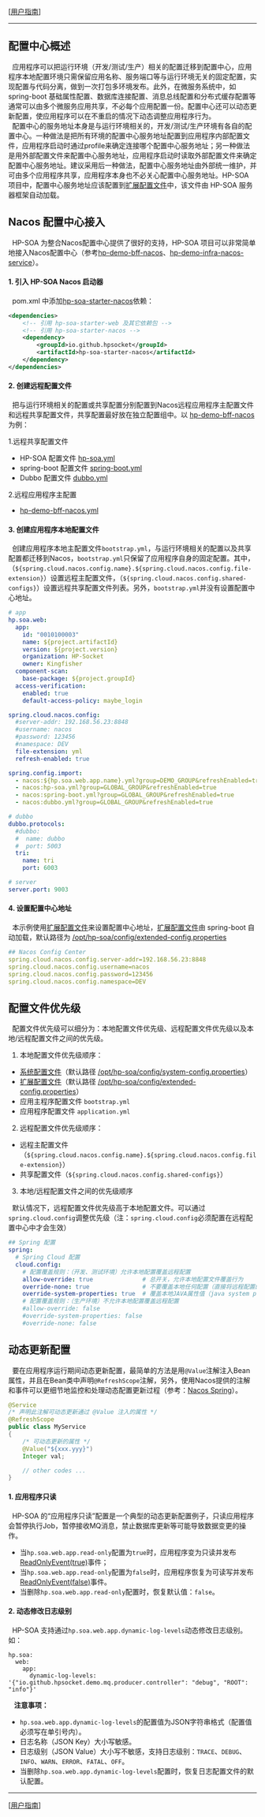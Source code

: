 [[用户指南](user_guide.md)]

---

## 配置中心概述
&nbsp;&nbsp;应用程序可以把运行环境（开发/测试/生产）相关的配置迁移到配置中心，应用程序本地配置环境只需保留应用名称、服务端口等与运行环境无关的固定配置，实现配置与代码分离，做到一次打包多环境发布。此外，在微服务系统中，如 spring-boot 基础属性配置、数据库连接配置、消息总线配置和分布式缓存配置等通常可以由多个微服务应用共享，不必每个应用配置一份。配置中心还可以动态更新配置，使应用程序可以在不重启的情况下动态调整应用程序行为。  
&nbsp;&nbsp;配置中心的服务地址本身是与运行环境相关的，开发/测试/生产环境有各自的配置中心。一种做法是把所有环境的配置中心服务地址配置到应用程序内部配置文件，应用程序启动时通过profile来确定连接哪个配置中心服务地址；另一种做法是用外部配置文件来配置中心服务地址，应用程序启动时读取外部配置文件来确定配置中心服务地址。建议采用后一种做法，配置中心服务地址由外部统一维护，并可由多个应用程序共享，应用程序本身也不必关心配置中心服务地址。HP-SOA 项目中，配置中心服务地址应该配置到[扩展配置文件](app_integration.md#3-修改全局配置可选)中，该文件由 HP-SOA 服务器框架自动加载。

## Nacos 配置中心接入
&nbsp;&nbsp;HP-SOA 为整合Nacos配置中心提供了很好的支持，HP-SOA 项目可以非常简单地接入Nacos配置中心（参考[hp-demo-bff-nacos](../../hp-demo/hp-demo-bff-nacos)、[hp-demo-infra-nacos-service](../../hp-demo/hp-demo-infra-nacos/hp-demo-infra-nacos-service)）。

#### 1. 引入 HP-SOA Nacos 启动器
&nbsp;&nbsp;pom.xml 中添加[hp-soa-starter-nacos](../../hp-soa-starter/hp-soa-starter-nacos)依赖：
```xml
<dependencies>
    <!-- 引用 hp-soa-starter-web 及其它依赖包 -->
    <!-- 引用 hp-soa-starter-nacos -->
    <dependency>
        <groupId>io.github.hpsocket</groupId>
        <artifactId>hp-soa-starter-nacos</artifactId>
    </dependency>
</dependencies>
```
#### 2. 创建远程配置文件
&nbsp;&nbsp;把与运行环境相关的配置或共享配置分别配置到Nacos远程应用程序主配置文件和远程共享配置文件，共享配置最好放在独立配置组中。以 [hp-demo-bff-nacos](../../hp-demo/hp-demo-bff-nacos) 为例：

1.远程共享配置文件
- HP-SOA 配置文件 [hp-soa.yml](../../misc/nacos/config/namespace-DEV/GLOBAL_GROUP/hp-soa.yml)
- spring-boot 配置文件 [spring-boot.yml](../../misc/nacos/config/namespace-DEV/GLOBAL_GROUP/spring-boot.yml)
- Dubbo 配置文件 [dubbo.yml](../../misc/nacos/config/namespace-DEV/GLOBAL_GROUP/dubbo.yml)

2.远程应用程序主配置
- [hp-demo-bff-nacos.yml](../../misc/nacos/config/namespace-DEV/DEMO_GROUP/hp-demo-bff-nacos.yml)

#### 3. 创建应用程序本地配置文件
&nbsp;&nbsp;创建应用程序本地主配置文件`bootstrap.yml`，与运行环境相关的配置以及共享配置都迁移到Nacos，`bootstrap.yml`只保留了应用程序自身的固定配置。其中，（`${spring.cloud.nacos.config.name}.${spring.cloud.nacos.config.file-extension}`）设置远程主配置文件，（`${spring.cloud.nacos.config.shared-configs}`）设置远程共享配置文件列表。另外，`bootstrap.yml`并没有设置配置中心地址。
```yaml
# app
hp.soa.web:
  app:
    id: "0010100003"
    name: ${project.artifactId}
    version: ${project.version}
    organization: HP-Socket
    owner: Kingfisher
  component-scan:
    base-package: ${project.groupId}
  access-verification:
    enabled: true
    default-access-policy: maybe_login

spring.cloud.nacos.config:
  #server-addr: 192.168.56.23:8848
  #username: nacos
  #password: 123456
  #namespace: DEV
  file-extension: yml
  refresh-enabled: true

spring.config.import:
  - nacos:${hp.soa.web.app.name}.yml?group=DEMO_GROUP&refreshEnabled=true
  - nacos:hp-soa.yml?group=GLOBAL_GROUP&refreshEnabled=true
  - nacos:spring-boot.yml?group=GLOBAL_GROUP&refreshEnabled=true
  - nacos:dubbo.yml?group=GLOBAL_GROUP&refreshEnabled=true

# dubbo
dubbo.protocols:
  #dubbo:
  #  name: dubbo
  #  port: 5003
  tri:
    name: tri
    port: 6003

# server
server.port: 9003
```
#### 4. 设置配置中心地址
&nbsp;&nbsp;本示例使用[扩展配置文件](app_integration.md#3-修改全局配置可选)来设置配置中心地址，[扩展配置文件](app_integration.md#3-修改全局配置可选)由 spring-boot 自动加载，默认路径为 [/opt/hp-soa/config/extended-config.properties](../../misc/opt/hp-soa/config/extended-config.properties)
```yaml
## Nacos Config Center
spring.cloud.nacos.config.server-addr=192.168.56.23:8848
spring.cloud.nacos.config.username=nacos
spring.cloud.nacos.config.password=123456
spring.cloud.nacos.config.namespace=DEV
```

## 配置文件优先级
&nbsp;&nbsp;配置文件优先级可以细分为：本地配置文件优先级、远程配置文件优先级以及本地/远程配置文件之间的优先级。

1. 本地配置文件优先级顺序：
- [系统配置文件](app_integration.md#3-修改全局配置可选)（默认路径 [/opt/hp-soa/config/system-config.properties](../../misc/opt/hp-soa/config/system-config.properties)）
- [扩展配置文件](app_integration.md#3-修改全局配置可选)（默认路径 [/opt/hp-soa/config/extended-config.properties](../../misc/opt/hp-soa/config/extended-config.properties)）
- 应用主程序配置文件 `bootstrap.yml`
- 应用程序配置文件 `application.yml`

2. 远程配置文件优先级顺序：
- 远程主配置文件（`${spring.cloud.nacos.config.name}.${spring.cloud.nacos.config.file-extension}`）
- 共享配置文件（`${spring.cloud.nacos.config.shared-configs}`）

3. 本地/远程配置文件之间的优先级顺序

&nbsp;&nbsp;默认情况下，远程配置文件优先级高于本地配置文件。可以通过`spring.cloud.config`调整优先级（注：`spring.cloud.config`必须配置在远程配置中心中才会生效）
```yaml
## Spring 配置
spring:
  # Spring Cloud 配置
  cloud.config:
    # 配置覆盖规则：（开发、测试环境）允许本地配置覆盖远程配置
    allow-override: true              # 总开关，允许本地配置文件覆盖行为
    override-none: true               # 不要覆盖本地任何配置（直接将远程配置的优先级降低到最低），前提条件是allowOverride是true
    override-system-properties: true  # 覆盖本地JAVA属性值（java system property，也就是java -Dxxx传入的参数）
    # 配置覆盖规则：（生产环境）不允许本地配置覆盖远程配置
    #allow-override: false
    #override-system-properties: false
    #override-none: false
```

## 动态更新配置
&nbsp;&nbsp;要在应用程序运行期间动态更新配置，最简单的方法是用`@Value`注解注入Bean属性，并且在Bean类中声明`@RefreshScope`注解，另外，使用Nacos提供的注解和事件可以更细节地监控和处理动态配置更新过程（参考：[Nacos Spring](https://nacos.io/zh-cn/docs/nacos-spring.html)）。
```java
@Service
/* 声明此注解可动态更新通过 @Value 注入的属性 */
@RefreshScope
public class MyService
{
    /* 可动态更新的属性 */
    @Value("${xxx.yyy}")
    Integer val;

    // other codes ...
}
```

#### 1. 应用程序只读
&nbsp;&nbsp;HP-SOA 的“应用程序只读”配置是一个典型的动态更新配置例子，只读应用程序会暂停执行Job，暂停接收MQ消息，禁止数据库更新等可能导致数据变更的操作。
  - 当`hp.soa.web.app.read-only`配置为`true`时，应用程序变为只读并发布[ReadOnlyEvent(true)](../../hp-soa-framework/hp-soa-framework-web/src/main/java/io/github/hpsocket/soa/framework/web/event/ReadOnlyEvent.java)事件；
  - 当`hp.soa.web.app.read-only`配置为`false`时，应用程序恢复为可读写并发布[ReadOnlyEvent(false)](../../hp-soa-framework/hp-soa-framework-web/src/main/java/io/github/hpsocket/soa/framework/web/event/ReadOnlyEvent.java)事件。
  - 当删除`hp.soa.web.app.read-only`配置时，恢复默认值：`false`。

#### 2. 动态修改日志级别
&nbsp;&nbsp;HP-SOA 支持通过`hp.soa.web.app.dynamic-log-levels`动态修改日志级别。如：
```
hp.soa:
  web:
    app:
      dynamic-log-levels: '{"io.github.hpsocket.demo.mq.producer.controller": "debug", "ROOT": "info"}'
```

&nbsp;&nbsp; **注意事项：** 
  - `hp.soa.web.app.dynamic-log-levels`的配置值为JSON字符串格式（配置值必须写在单引号内）。
  - 日志名称（JSON Key）大小写敏感。
  - 日志级别（JSON Value）大小写不敏感，支持日志级别：`TRACE`、`DEBUG`、`INFO`、`WARN`、`ERROR`、`FATAL`、`OFF`。
  - 当删除`hp.soa.web.app.dynamic-log-levels`配置时，恢复日志配置文件的默认配置。

---

[[用户指南](user_guide.md)]